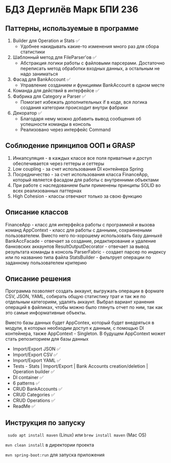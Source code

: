 # БДЗ Дергилёв Марк БПИ 236

## Паттерны, используемые в программе

1. Builder для Operation и Stats ✅
    * Удобнее накидывать какие-то изменения много раз для сбора статистики
2. Шаблонный метод для FileParser'ов ✅
    * Абстракция логики работы с файловыми парсерами. Достаточно переписать метод обработки входных данных, а остальным не надо заниматься
3. Фасад для BankAccount ✅
    * Управление созданием и функциями BankAccount в одном месте 
4. Команда для действий в интерфейсе ✅
5. Фабрика для Category и Parser ✅
     * Помогает избежать дополнительных if в коде, вся логика создания категории происходит внутри фабрики
6. Декоратор ✅
    * Благодаря нему можно добавить вывод сообщения об успешности команды в консоль
    * Реализовано через интерфейс Command

## Соблюдение принципов ООП и GRASP

1. Инкапсуляция - в каждых классе все поля приватные и доступ обеспечивается через геттеры и сеттеры
2. Low coupling - за счет использования DI контейнера Spring
3. Посредничество - за счет использования класса FinanceApp, который является фасадом для работы с внутренними объектами
4. При работе с наследованием были применены принципы SOLID во всех реализованных паттернах
5. High Cohesion - классы отвечают только за свою функцию

## Описание классов
FinanceApp - класс для интерфейса работы с программой и вызова команд
AppContext - класс для работы с данными, сохраннеными пользователем. Вместо него по-хорошему использовать базу данныхё
BankAccFacade - отвечает за создание, редактирование и удаление банковских аккаунтов
ResultOutputDecorator - отвечает за вывод результата команды в консоль
ParserFabric - создает парсер по индексу или по названию типа файла
StatsBuilder - фильтрует операции по заданному пользователем критерию

## Описание решения

Программа позволяет создать аккаунт, выгружать операции в формате CSV, JSON, YAML,
собирать общую статистику трат и так же по отдельным категориям, удалять аккаунт. Выбрал вариант хранения операций в файликах, чтобы можно было глянуть отчет по ним, так как это самые информативные объекты.

Вместо базы данных будет AppContex, который будет внедряться в модули, в которых необходим доступ к данным, с помощью DI контейнера, также AppContext - Singleton.
В будущем AppContext может стать репозиторием для базы данных

* Import/Export JSON ✅
* Import/Export CSV ✅
* Import/Export YAML ✅
* Tests - Stats | Import/Export | Bank Accounts creation/deletion | Operation builder ✅
* DI container ✅
* 6 patterns ✅
* CRUD BankAccounts ✅
* CRUD Categories ✅
* CRUD Operations ✅
* ReadMe ✅

## Инструкция по запуску
``` sudo apt install maven``` (Linux) или ```brew install maven``` (Mac OS)


```mvn clean install``` в директории проекта


```mvn spring-boot:run``` для запуска приложения
